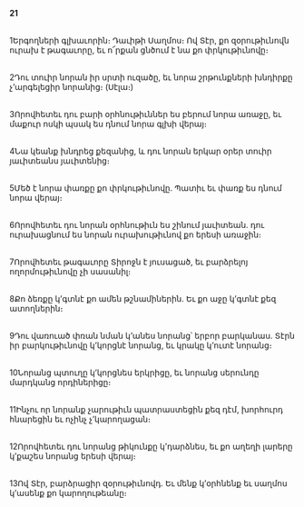 **21**

\
1Երգողների գլխաւորին։ Դաւիթի Սաղմոս։ Ով Տէր, քո զօրութիւնովն ուրախ է թագաւորը, եւ ո՜րքան ցնծում է նա քո փրկութիւնովը։

\
2Դու տուիր նորան իր սրտի ուզածը, եւ նորա շրթունքների խնդիրքը չ’արգելեցիր նորանից։ (Սէլա։)

\
3Որովհետեւ դու բարի օրհնութիւններ ես բերում նորա առաջը, եւ մաքուր ոսկի պսակ ես դնում նորա գլխի վերայ։

\
4Նա կեանք խնդրեց քեզանից, և դու նորան երկար օրեր տուիր յաւիտեանս յաւիտենից։

\
5Մեծ է նորա փառքը քո փրկութիւնովը. Պատիւ եւ փառք ես դնում նորա վերայ։

\
6Որովհետեւ դու նորան օրհնութիւն ես շինում յաւիտեան. դու ուրախացնում ես նորան ուրախութիւնով քո երեսի առաջին։

\
7Որովհետեւ թագաւորը Տիրոջն է յուսացած, եւ բարձրելոյ ողորմութիւնովը չի սասանիլ։

\
8Քո ձեռքը կ’գտնէ քո ամեն թշնամիներին. Եւ քո աջը կ’գտնէ քեզ ատողներին։

\
9Դու վառուած փռան նման կ’անես նորանց՝ երբոր բարկանաս. Տէրն իր բարկութիւնովը կ’կորցնէ նորանց, եւ կրակը կ’ուտէ նորանց։

\
10Նորանց պտուղը կ’կորցնես երկրիցը, եւ նորանց սերունդը մարդկանց որդիներիցը։

\
11Ինչու որ նորանք չարութիւն պատրաստեցին քեզ դէմ, խորհուրդ հնարեցին եւ ոչինչ չ’կարողացան։

\
12Որովհետեւ դու նորանց թիկունքը կ’դարձնես, եւ քո աղեղի լարերը կ’քաշես նորանց երեսի վերայ։

\
13Ով Տէր, բարձրացիր զօրութիւնովդ. Եւ մենք կ’օրհնենք եւ սաղմոս կ’ասենք քո կարողութեանը։
